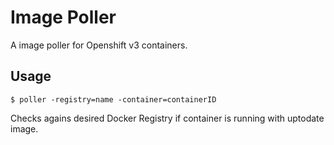 Image Poller
=================
A image poller for Openshift v3 containers.

Usage
---------------

    $ poller -registry=name -container=containerID

Checks agains desired Docker Registry if container is running with uptodate image.
